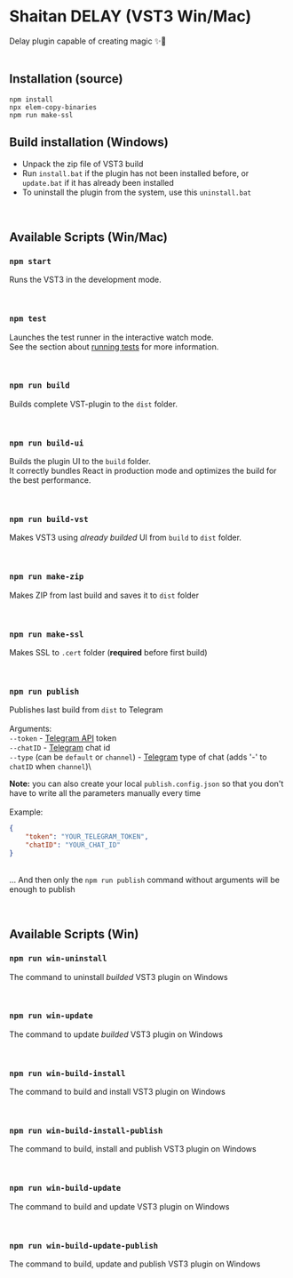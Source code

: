 # Shaitan DELAY (VST3 Win/Mac)

Delay plugin capable of creating magic ✨🐾
<br/><br/>

## Installation (source)

```
npm install
npx elem-copy-binaries
npm run make-ssl
```

## Build installation (Windows)

-   Unpack the zip file of VST3 build
-   Run `install.bat` if the plugin has not been installed before, or `update.bat` if it has already been installed
-   To uninstall the plugin from the system, use this `uninstall.bat`

<br/>

## Available Scripts (Win/Mac)

### `npm start`

Runs the VST3 in the development mode.

<br/>

### `npm test`

Launches the test runner in the interactive watch mode.\
See the section about [running tests](https://facebook.github.io/create-react-app/docs/running-tests) for more information.

<br/>

### `npm run build`

Builds complete VST-plugin to the `dist` folder.

<br/>

### `npm run build-ui`

Builds the plugin UI to the `build` folder.\
It correctly bundles React in production mode and optimizes the build for the best performance.

<br/>

### `npm run build-vst`

Makes VST3 using _already builded_ UI from `build` to `dist` folder.

<br/>

### `npm run make-zip`

Makes ZIP from last build and saves it to `dist` folder

<br/>

### `npm run make-ssl`

Makes SSL to `.cert` folder (**required** before first build)

<br/>

### `npm run publish`

Publishes last build from `dist` to Telegram\
\
Arguments:\
`--token` - [Telegram API](https://core.telegram.org/bots/api) token\
`--chatID` - [Telegram](https://telegram.org) chat id\
`--type` (can be `default` or `channel`) - [Telegram](https://telegram.org) type of chat (adds '-' to `chatID` when `channel`)\

**Note:** you can also create your local `publish.config.json` so that you don't have to write all the parameters manually every time\
\
Example:

```json
{
    "token": "YOUR_TELEGRAM_TOKEN",
    "chatID": "YOUR_CHAT_ID"
}
```

\
... And then only the `npm run publish` command without arguments will be enough to publish

<br/>

## Available Scripts (Win)

### `npm run win-uninstall`

The command to uninstall _builded_ VST3 plugin on Windows

<br/>

### `npm run win-update`

The command to update _builded_ VST3 plugin on Windows

<br/>

### `npm run win-build-install`

The command to build and install VST3 plugin on Windows

<br/>

### `npm run win-build-install-publish`

The command to build, install and publish VST3 plugin on Windows

<br/>

### `npm run win-build-update`

The command to build and update VST3 plugin on Windows

<br/>

### `npm run win-build-update-publish`

The command to build, update and publish VST3 plugin on Windows
